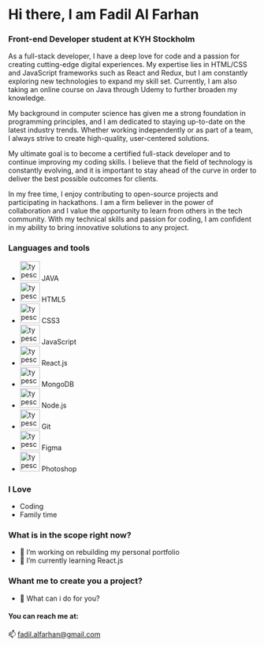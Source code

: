 # Hi there, I am Fadil Al Farhan
### Front-end Developer student at KYH Stockholm
As a full-stack developer, I have a deep love for code and a passion for creating cutting-edge digital experiences. My expertise lies in HTML/CSS and JavaScript frameworks such as React and Redux, but I am constantly exploring new technologies to expand my skill set. Currently, I am also taking an online course on Java through Udemy to further broaden my knowledge.

My background in computer science has given me a strong foundation in programming principles, and I am dedicated to staying up-to-date on the latest industry trends. Whether working independently or as part of a team, I always strive to create high-quality, user-centered solutions.

My ultimate goal is to become a certified full-stack developer and to continue improving my coding skills. I believe that the field of technology is constantly evolving, and it is important to stay ahead of the curve in order to deliver the best possible outcomes for clients.

In my free time, I enjoy contributing to open-source projects and participating in hackathons. I am a firm believer in the power of collaboration and I value the opportunity to learn from others in the tech community. With my technical skills and passion for coding, I am confident in my ability to bring innovative solutions to any project.

### Languages and tools
- <img src="https://user-images.githubusercontent.com/18538595/208375628-f8ff4ae5-cddd-4abe-bc54-bb59870d2598.svg" alt="typescript" width="40" height="40"/> </a>JAVA
- <img src="https://cdn.jsdelivr.net/gh/devicons/devicon/icons/html5/html5-plain-wordmark.svg" alt="typescript" width="40" height="40"/> </a>HTML5
- <img src="https://cdn.jsdelivr.net/gh/devicons/devicon/icons/css3/css3-plain-wordmark.svg" alt="typescript" width="40" height="40"/> </a>CSS3
- <img src="https://cdn.jsdelivr.net/gh/devicons/devicon/icons/javascript/javascript-original.svg" alt="typescript" width="40" height="40"/> </a>JavaScript
- <img src="https://cdn.jsdelivr.net/gh/devicons/devicon/icons/react/react-original-wordmark.svg" alt="typescript" width="40" height="40"/> </a>React.js
- <img src="https://cdn.jsdelivr.net/gh/devicons/devicon/icons/mongodb/mongodb-original.svg" alt="typescript" width="40" height="40"/> </a>MongoDB
- <img src="https://cdn.jsdelivr.net/gh/devicons/devicon/icons/nodejs/nodejs-original.svg" alt="typescript" width="40" height="40"/> </a>Node.js
- <img src="https://user-images.githubusercontent.com/18538595/198822959-4cb3c501-3aa2-4797-a1d1-1163189b0667.svg" alt="typescript" width="40" height="40"/> </a>Git
- <img src="https://cdn.jsdelivr.net/gh/devicons/devicon/icons/figma/figma-original.svg" alt="typescript" width="40" height="40"/> </a>Figma
- <img src="https://cdn.jsdelivr.net/gh/devicons/devicon/icons/photoshop/photoshop-plain.svg" alt="typescript" width="40" height="40"/> </a>Photoshop


### I Love
 - Coding
 - Family time
 
### What is in the scope right now?
- 🔭 I’m working on rebuilding my personal portfolio
- 🌱 I’m currently learning React.js

### Whant me to create you a project?
- 💬 What can i do for you?


#### You can reach me at:

📫 fadil.alfarhan@gmail.com
